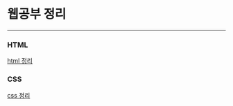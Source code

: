 # 웹공부 정리
---
### HTML
[html 정리](./%EC%A0%95%EB%A6%AC%ED%95%9C%20HTML%2C%20CSS/html.md)

### CSS
[css 정리](./%EC%A0%95%EB%A6%AC%ED%95%9C%20HTML%2C%20CSS/css.md)